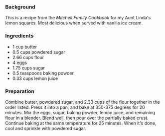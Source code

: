 <!--
title: Lemon squares
created: 26 December 2004 - 4:48 am
updated: 26 December 2004 - 4:48 am
slug: lemon-squares
tags: recipes
-->

### Background ###

This is a recipe from the _Mitchell Family Cookbook_ for my Aunt Linda's lemon squares. Most delicious when served with vanilla ice cream.

### Ingredients ###

* 1 cup butter
* 0.5 cups powdered sugar
* 2.66 cups flour
* 4 eggs
* 1.75 cups sugar
* 0.5 teaspoons baking powder
* 0.33 cups lemon juice

### Preparation ###

Combine butter, powdered sugar, and 2.33 cups of the flour together in the order listed. Press it into a pan, and bake at 350-375 degrees for 20 minutes. Mix the eggs, sugar, baking powder, lemon juice, and remaining flour in a blender. Blend well, then pour over the partially baked crust. Continue baking at the same temperature for 25 minutes. When it's done, cool and sprinkle with powdered sugar.
